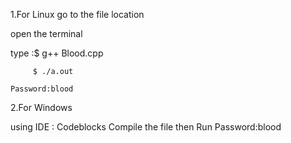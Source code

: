  1.For Linux
   go to the file location 

   open the terminal

   type :$ g++ Blood.cpp

         $ ./a.out

    Password:blood


 2.For Windows

  using IDE : Codeblocks
  Compile the file then Run
   Password:blood

